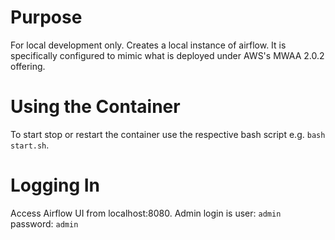# Purpose
For local development only.  Creates a local instance of airflow.  It is specifically configured to mimic what is deployed under AWS's MWAA 2.0.2 offering.

# Using the Container
To start stop or restart the container use the respective bash script e.g. `bash start.sh`.

# Logging In
Access Airflow UI from localhost:8080.
Admin login is user: `admin` password: `admin`